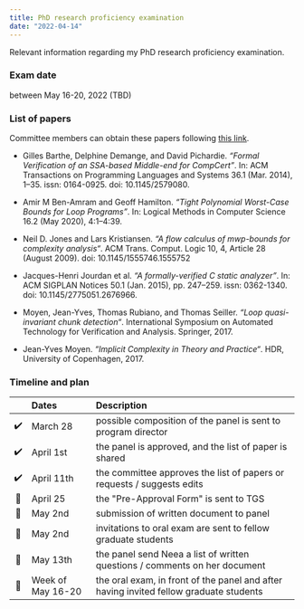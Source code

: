 ```yaml
---
title: PhD research proficiency examination 
date: "2022-04-14"
---
```


Relevant information regarding my PhD research proficiency examination.

### Exam date

between May 16-20, 2022 (TBD)

### List of papers

Committee members can obtain these papers following [this link][box].

- Gilles Barthe, Delphine Demange, and David Pichardie. _“Formal Verification of
  an SSA-based Middle-end for CompCert”_. In: ACM Transactions on Programming
  Languages and Systems 36.1 (Mar. 2014), 1–35. issn: 0164-0925. doi:
  10.1145/2579080.

- Amir M Ben-Amram and Geoff Hamilton. _“Tight Polynomial Worst-Case Bounds for
  Loop Programs”_. In: Logical Methods in Computer Science 16.2 (May 2020),
  4:1–4:39.

- Neil D. Jones and Lars Kristiansen. _“A flow calculus of _mwp_-bounds
  for complexity analysis“_. ACM Trans. Comput. Logic 10, 4, Article 28 (August
  2009). doi: 10.1145/1555746.1555752

- Jacques-Henri Jourdan et al. _“A formally-verified C static analyzer”_. In:
  ACM SIGPLAN Notices 50.1 (Jan. 2015), pp. 247–259. issn: 0362-1340. doi:
  10.1145/2775051.2676966.

- Moyen, Jean-Yves, Thomas Rubiano, and Thomas Seiller. _“Loop quasi-invariant
  chunk detection“_. International Symposium on Automated Technology for
  Verification and Analysis. Springer, 2017.

- Jean-Yves Moyen. _“Implicit Complexity in Theory and Practice“_. HDR,
  University of Copenhagen, 2017.



### Timeline and plan

|     | Dates             | Description                                                                            |
|:---:|:------------------|:---------------------------------------------------------------------------------------|
| ✔️  | March 28          | possible composition of the panel is sent to program director                          |
| ✔️  | April 1st         | the panel is approved, and the list of paper is shared                                 |
| ✔️  | April 11th        | the committee approves the list of papers or requests / suggests edits                 |
| 🔲  | April 25          | the "Pre-Approval Form" is sent to TGS                                                 |
| 🔲  | May 2nd           | submission of written document to panel                                                |
| 🔲  | May 2nd           | invitations to oral exam are sent to fellow graduate students                          |
| 🔲  | May 13th          | the panel send Neea a list of written questions / comments on her document             |
| 🔲  | Week of May 16-20 | the oral exam, in front of the panel and after having invited fellow graduate students |

[box]: https://augustauniversity.box.com/s/o40239kvx3r2fs75j9zc95qed3vus9fi
